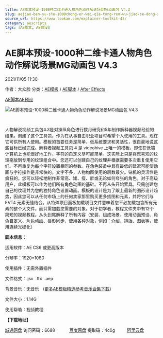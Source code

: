 ```yaml
---
title: AE脚本预设-1000种二维卡通人物角色动作解说场景MG动画包 V4.3
slug: aejiao-ben-yu-she-1000chong-er-wei-qia-tong-ren-wu-jiao-se-dong-zuo-jie-shuo-chang-jing-mgdong-hua-bao-v4-3
source_url: https://www.lookae.com/explainer-toolkit-43/
category: aescripts
tags: [AE脚本, AE预设]
---
```

# AE脚本预设-1000种二维卡通人物角色动作解说场景MG动画包 V4.3

2021/11/05 11:30

作者：大众脸
分类：[AE模板](https://www.lookae.com/after-effects/other-after-effects/) / [AE脚本](https://www.lookae.com/after-effects/aescripts/) / [After Effects](https://www.lookae.com/after-effects/)

[AE脚本](https://www.lookae.com/tag/ae%e8%84%9a%e6%9c%ac/)[AE预设](https://www.lookae.com/tag/ae%e9%a2%84%e8%ae%be/)

![AE脚本预设-1000种二维卡通人物角色动作解说场景MG动画包 V4.3](https://www.lookae.com/wp-content/uploads/2021/11/Explainer-Video-Toolkit-22594089.jpg "AE脚本预设-1000种二维卡通人物角色动作解说场景MG动画包 V4.3-LookAE.com")

﻿

人物解说视频工具包4.3是对操纵角色进行数月研究和5年制作解释器视频经验的结果。创建了这个工具包，作为在从事自由职业项目时希望个人使用的工具。现在它可供所有人使用。模板的首要任务是简单、低系统要求和灵活性，很自豪地说这些目标已经完成。解释者视频工具包 4 是 videohive 上唯一的模板，即使在低端计算机上也能很好地工作。字符的自定义尽可能简单。这实际上只是将您喜欢的纹理拖放到专用的纹理组合中。您还可以创建自己的纹理并根据需要多次重复使用它们。不再重复为每个字符设置相同的参数。在角色装备中具有最低的延迟可能使动画与字符操作是非常快的。文字不多，人物构图使用的层数最少。钻机的灵活性是疯狂的，您可以轻松地制作非常高、矮、瘦、胖或无论如何夸张的角色。对于高级用户，此模板可以作为他们所有角色动画的基础。不再从头开始索具。只需创建您自己的纹理并为您的独特角色设置动画。模板的设计是为了跟上最新的图形设计趋势，因此您可以从任何市场上的任何卖家那里购买更多插图和元素，并将它们与 EVT4 元素无缝结合。从特殊项目面板加载项目文件意味着您不必加载包含所有元素的整个大文件，而只需加载您需要的对象。对于初学者，教程文件夹中有12个简短的视频教程，从头到尾解释了所有内容（安装、组成场景、使用动画预设、角色自定义、角色动画、唇形同步、使用各种对象，例如：介绍、排版、图表等，使用连续光栅化）

**脚本信息：**

适用软件：AE CS6 或更高版本

分辨率：1920\*1080

使用插件：无需外置插件

文件格式：.jsx  .ffx  .aep

背景音乐：无音乐 （[更多AE模板精选参考音乐合集下载](https://item.taobao.com/item.htm?spm=a1z10.1.w4004-2793089344.4.MUvxbV&id=37289930486)）

文件大小：1.14G

使用帮助：视频教程

**【下载地址】**

[城通网盘](https://url62.ctfile.com/f/680462-519685487-f4338e) 访问密码：6688            [百度网盘](https://pan.baidu.com/s/1qx6va3SzewxJtBVqJubHWw) 提取码：4c0g          [阿里云盘](https://www.aliyundrive.com/s/jCgtFMndx5k)
